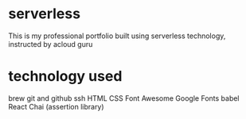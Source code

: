 # serverless
This is my professional portfolio built using serverless technology, instructed by acloud guru

# technology used
brew
git and github
ssh
HTML
CSS
Font Awesome
Google Fonts
babel
React
Chai (assertion library)
